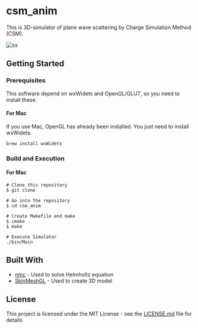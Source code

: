 # csm_anim

This is 3D-simulator of plane wave scattering by Charge Simulation Method (CSM).

![ss](https://user-images.githubusercontent.com/99647/34719168-08374164-f57d-11e7-8c71-81f6335bb25b.gif)


## Getting Started

### Prerequisites

This software depend on wxWidets and OpenGL/GLUT, so you need to install these.

#### For Mac

If you use Mac, OpenGL has already been installed.
You just need to install wxWidets.

```
brew install wxWidets
```

### Build and Execution

#### For Mac

```
# Clone this repository
$ git clone 

# Go into the repository
$ cd csm_anim

# Create Makefile and make
$ cmake .
$ make

# Execute Simulator
./bin/Main
```

## Built With

* [nmc](https://github.com/waura/nmc) - Used to solve Helmholtz equation
* [SkinMeshGL](https://github.com/waura/SkinMeshGL) - Used to create 3D model

## License

This project is licensed under the MIT License - see the [LICENSE.md](LICENSE) file for details
